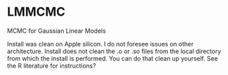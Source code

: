 # LMMCMC
MCMC for Gaussian Linear Models

Install was clean on Apple silicon. 
I do not foresee issues on other architecture.
Install does not clean the .o or .so files from the local directory from which the install is performed.
You can do that clean up yourself. See the R literature for instructions?
